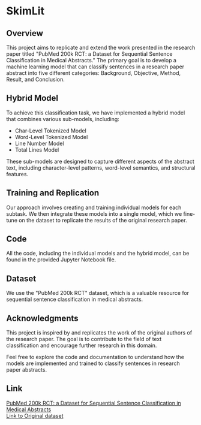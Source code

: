 # SkimLit
## Overview

This project aims to replicate and extend the work presented in the research paper titled "PubMed 200k RCT: a Dataset for Sequential Sentence Classification in Medical Abstracts." The primary goal is to develop a machine learning model that can classify sentences in a research paper abstract into five different categories: Background, Objective, Method, Result, and Conclusion.

## Hybrid Model

To achieve this classification task, we have implemented a hybrid model that combines various sub-models, including:

- Char-Level Tokenized Model
- Word-Level Tokenized Model
- Line Number Model
- Total Lines Model

These sub-models are designed to capture different aspects of the abstract text, including character-level patterns, word-level semantics, and structural features.

## Training and Replication

Our approach involves creating and training individual models for each subtask. We then integrate these models into a single model, which we fine-tune on the dataset to replicate the results of the original research paper.

## Code

All the code, including the individual models and the hybrid model, can be found in the provided Jupyter Notebook file.

## Dataset

We use the "PubMed 200k RCT" dataset, which is a valuable resource for sequential sentence classification in medical abstracts.

## Acknowledgments

This project is inspired by and replicates the work of the original authors of the research paper. The goal is to contribute to the field of text classification and encourage further research in this domain.

Feel free to explore the code and documentation to understand how the models are implemented and trained to classify sentences in research paper abstracts.

## Link
[PubMed 200k RCT: a Dataset for Sequential Sentence Classification in Medical Abstracts](https://arxiv.org/abs/1710.06071) <br>
[Link to Original dataset](https://github.com/Franck-Dernoncourt/pubmed-rct)
